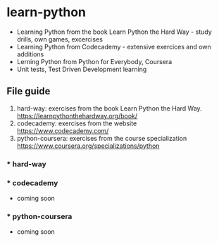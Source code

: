 # learn-python
* Learning Python from the book Learn Python the Hard Way - study drills, own games, excercises
* Learning Python from Codecademy - extensive exercices and own additions
* Lerning Python from Python for Everybody, Coursera
* Unit tests, Test Driven Development learning

## File guide
1. hard-way: exercises from the book Learn Python the Hard Way. https://learnpythonthehardway.org/book/
2. codecademy: exercises from the website https://www.codecademy.com/
3. python-coursera: exercises from the course specialization https://www.coursera.org/specializations/python

### * hard-way

### * codecademy
- coming soon

### * python-coursera
- coming soon
